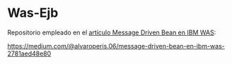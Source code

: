# Was-Ejb

Repositorio empleado en el [artículo Message Driven Bean en IBM WAS](https://medium.com/@alvaroperis.06/message-driven-bean-en-ibm-was-2781aed48e80):

https://medium.com/@alvaroperis.06/message-driven-bean-en-ibm-was-2781aed48e80
